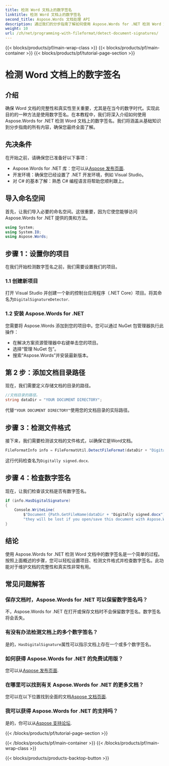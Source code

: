 ```yaml
---
title: 检测 Word 文档上的数字签名
linktitle: 检测 Word 文档上的数字签名
second_title: Aspose.Words 文档处理 API
description: 通过我们的分步指南了解如何使用 Aspose.Words for .NET 检测 Word 文档中的数字签名。
weight: 10
url: /zh/net/programming-with-fileformat/detect-document-signatures/
---
```


{{< blocks/products/pf/main-wrap-class >}}
{{< blocks/products/pf/main-container >}}
{{< blocks/products/pf/tutorial-page-section >}}

# 检测 Word 文档上的数字签名

## 介绍

确保 Word 文档的完整性和真实性至关重要，尤其是在当今的数字时代。实现此目的的一种方法是使用数字签名。在本教程中，我们将深入介绍如何使用 Aspose.Words for .NET 检测 Word 文档上的数字签名。我们将涵盖从基础知识到分步指南的所有内容，确保您最终全面了解。

## 先决条件

在开始之前，请确保您已准备好以下事项：

-  Aspose.Words for .NET 库：您可以从[Aspose 发布页面](https://releases.aspose.com/words/net/).
- 开发环境：确保您已经设置了 .NET 开发环境，例如 Visual Studio。
- 对 C# 的基本了解：熟悉 C# 编程语言将帮助您顺利跟上。

## 导入命名空间

首先，让我们导入必要的命名空间。这很重要，因为它使您能够访问 Aspose.Words for .NET 提供的类和方法。

```csharp
using System;
using System.IO;
using Aspose.Words;
```

## 步骤 1：设置你的项目

在我们开始检测数字签名之前，我们需要设置我们的项目。

### 1.1 创建新项目

打开 Visual Studio 并创建一个新的控制台应用程序（.NET Core）项目。将其命名为`DigitalSignatureDetector`.

### 1.2 安装 Aspose.Words for .NET

您需要将 Aspose.Words 添加到您的项目中。您可以通过 NuGet 包管理器执行此操作：

- 在解决方案资源管理器中右键单击您的项目。
- 选择“管理 NuGet 包”。
- 搜索“Aspose.Words”并安装最新版本。

## 第 2 步：添加文档目录路径

现在，我们需要定义存储文档的目录的路径。

```csharp
//文档目录的路径。
string dataDir = "YOUR DOCUMENT DIRECTORY";
```

代替`"YOUR DOCUMENT DIRECTORY"`使用您的文档目录的实际路径。

## 步骤 3：检测文件格式

接下来，我们需要检测该文档的文件格式，以确保它是Word文档。

```csharp
FileFormatInfo info = FileFormatUtil.DetectFileFormat(dataDir + "Digitally signed.docx");
```

这行代码检查名为`Digitally signed.docx`.

## 步骤 4：检查数字签名

现在，让我们检查该文档是否有数字签名。

```csharp
if (info.HasDigitalSignature)
{
    Console.WriteLine(
        $"Document {Path.GetFileName(dataDir + "Digitally signed.docx")} has digital signatures, " +
        "they will be lost if you open/save this document with Aspose.Words.");
}
```

## 结论

使用 Aspose.Words for .NET 检测 Word 文档中的数字签名是一个简单的过程。按照上面概述的步骤，您可以轻松设置项目、检测文件格式并检查数字签名。此功能对于维护文档的完整性和真实性非常有用。

## 常见问题解答

### 保存文档时，Aspose.Words for .NET 可以保留数字签名吗？

不，Aspose.Words for .NET 在打开或保存文档时不会保留数字签名。数字签名将会丢失。

### 有没有办法检测文档上的多个数字签名？

是的，`HasDigitalSignature`属性可以指示文档上存在一个或多个数字签名。

### 如何获得 Aspose.Words for .NET 的免费试用版？

您可以从[Aspose 发布页面](https://releases.aspose.com/).

### 在哪里可以找到有关 Aspose.Words for .NET 的更多文档？

您可以在以下位置找到全面的文档[Aspose 文档页面](https://reference.aspose.com/words/net/).

### 我可以获得 Aspose.Words for .NET 的支持吗？

是的，你可以从[Aspose 支持论坛](https://forum.aspose.com/c/words/8).

{{< /blocks/products/pf/tutorial-page-section >}}

{{< /blocks/products/pf/main-container >}}
{{< /blocks/products/pf/main-wrap-class >}}

{{< blocks/products/products-backtop-button >}}
